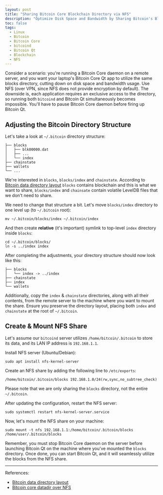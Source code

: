 ```yaml
---
layout: post
title: "Sharing Bitcoin Core Blockchain Directory via NFS"
description: "Optimize Disk Space and Bandwidth by Sharing Bitcoin's Blocks Directory over NFS."
toc: false
tags:
  - Linux
  - Bitcoin
  - Bitcoin Core
  - bitcoind
  - Bitcoin Qt
  - Blockchain
  - NFS
---
```


Consider a scenario: you're running a Bitcoin Core daemon on a remote server, and you want your laptop's Bitcoin Core Qt app to utilize the same blocks directory, cutting down on disk space and bandwidth usage. Use NFS (over VPN, since NFS does not provide encryption by default). The downside is, each application requires an exclusive access to the directory, so running both `bitcoind` and Bitcoin Qt simultaneously becomes impossible. You'll have to pause Bitcoin Core daemon before firing up Bitcoin Qt.

## Adjusting the Bitcoin Directory Structure

Let's take a look at `~/.bitcoin` directory structure:

```text
├── blocks
│   ├── blk00000.dat
│   ├── ...
│   └── index
├── chainstate
├── wallets
└── ...
```

We're interested in `blocks`, `blocks/index` and `chainstate`. According to [Bitcoin data directory layout](https://github.com/bitcoin/bitcoin/blob/25.x/doc/files.md#data-directory-layout) `blocks` contains blockchain and this is what we want to share, `blocks/index` and `chainsate` contain volatile LevelDB files that we don't need to share.

We need to change that structure a bit. Let's move `blocks/index` directory to one level up (to `~/.bitcoin` root):

```shell
mv ~/.bitcoin/blocks/index ~/.bitcoin/index
```

And then create **relative** (it's important) symlink to top-level `index` directory inside `blocks`:

```shell
cd ~/.bitcoin/blocks/
ln -s ../index index
```

After completing the adjustments, your directory structure should now look like this:

```text
├── blocks
│   └── index -> ../index
├── chainstate
├── index
└── wallets
```

Additionally, copy the `index` & `chainstate` directories, along with all their contents, from the remote server to the machine where you want to mount the share. Ensure you preserve the directory layout, placing both `index` and `chainstate` at the root of `~/.bitcoin`.

## Create & Mount NFS Share

Let's assume our `bitcoind` server utilizes `/home/bitcoin/.bitcoin` to store its data, and its LAN IP address is `192.168.1.1`.

Install NFS server (Ubuntu/Debian):

```shell
sudo apt install nfs-kernel-server
```

Create an NFS share by adding the following line to `/etc/exports`:

```text
/home/bitcoin/.bitcoin/blocks 192.168.1.0/24(rw,sync,no_subtree_check)
```

Please note that we are only sharing the `blocks` directory, not the entire `~/.bitcoin`.

After updating the configuration, restart the NFS server:

```shell
sudo systemctl restart nfs-kernel-server.service
```

Now, let's mount the NFS share on your machine:

```shell
sudo mount -t nfs 192.168.1.1:/home/bitcoin/.bitcoin/blocks /home/user/.bitcoin/blocks
```

Remember, you must stop Bitcoin Core daemon on the server before launching Bitcoin Qt on the machine where you've mounted the `blocks` directory. Once done, you can start Bitcoin Qt, and it will seamlessly utilize the blocks from the NFS share.

---

References:

* [Bitcoin data directory layout](https://github.com/bitcoin/bitcoin/blob/25.x/doc/files.md#data-directory-layout)
* [Bitcoin core datadir over NFS](https://bitcoin.stackexchange.com/questions/97211/bitcoin-core-datadir-over-nfs/97227)

